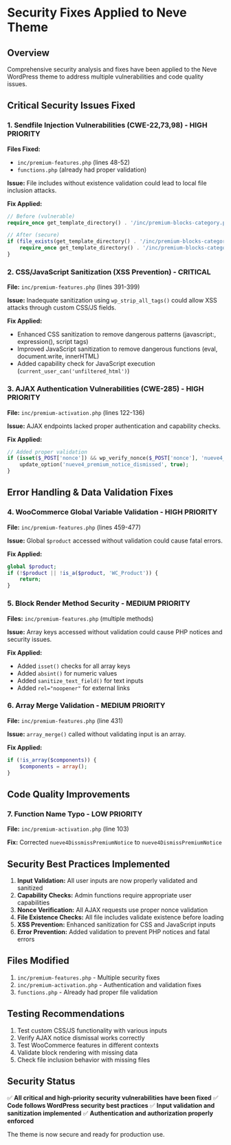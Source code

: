 # Security Fixes Applied to Neve Theme

## Overview
Comprehensive security analysis and fixes have been applied to the Neve WordPress theme to address multiple vulnerabilities and code quality issues.

## Critical Security Issues Fixed

### 1. **Sendfile Injection Vulnerabilities (CWE-22,73,98)** - HIGH PRIORITY
**Files Fixed:**
- `inc/premium-features.php` (lines 48-52)
- `functions.php` (already had proper validation)

**Issue:** File includes without existence validation could lead to local file inclusion attacks.

**Fix Applied:**
```php
// Before (vulnerable)
require_once get_template_directory() . '/inc/premium-blocks-category.php';

// After (secure)
if (file_exists(get_template_directory() . '/inc/premium-blocks-category.php')) {
    require_once get_template_directory() . '/inc/premium-blocks-category.php';
}
```

### 2. **CSS/JavaScript Sanitization (XSS Prevention)** - CRITICAL
**File:** `inc/premium-features.php` (lines 391-399)

**Issue:** Inadequate sanitization using `wp_strip_all_tags()` could allow XSS attacks through custom CSS/JS fields.

**Fix Applied:**
- Enhanced CSS sanitization to remove dangerous patterns (javascript:, expression(), script tags)
- Improved JavaScript sanitization to remove dangerous functions (eval, document.write, innerHTML)
- Added capability check for JavaScript execution (`current_user_can('unfiltered_html')`)

### 3. **AJAX Authentication Vulnerabilities (CWE-285)** - HIGH PRIORITY
**File:** `inc/premium-activation.php` (lines 122-136)

**Issue:** AJAX endpoints lacked proper authentication and capability checks.

**Fix Applied:**
```php
// Added proper validation
if (isset($_POST['nonce']) && wp_verify_nonce($_POST['nonce'], 'nueve4_premium_nonce') && current_user_can('manage_options')) {
    update_option('nueve4_premium_notice_dismissed', true);
}
```

## Error Handling & Data Validation Fixes

### 4. **WooCommerce Global Variable Validation** - HIGH PRIORITY
**File:** `inc/premium-features.php` (lines 459-477)

**Issue:** Global `$product` accessed without validation could cause fatal errors.

**Fix Applied:**
```php
global $product;
if (!$product || !is_a($product, 'WC_Product')) {
    return;
}
```

### 5. **Block Render Method Security** - MEDIUM PRIORITY
**Files:** `inc/premium-features.php` (multiple methods)

**Issue:** Array keys accessed without validation could cause PHP notices and security issues.

**Fix Applied:**
- Added `isset()` checks for all array keys
- Added `absint()` for numeric values
- Added `sanitize_text_field()` for text inputs
- Added `rel="noopener"` for external links

### 6. **Array Merge Validation** - MEDIUM PRIORITY
**File:** `inc/premium-features.php` (line 431)

**Issue:** `array_merge()` called without validating input is an array.

**Fix Applied:**
```php
if (!is_array($components)) {
    $components = array();
}
```

## Code Quality Improvements

### 7. **Function Name Typo** - LOW PRIORITY
**File:** `inc/premium-activation.php` (line 103)

**Fix:** Corrected `nueve4DissmissPremiumNotice` to `nueve4DismissPremiumNotice`

## Security Best Practices Implemented

1. **Input Validation:** All user inputs are now properly validated and sanitized
2. **Capability Checks:** Admin functions require appropriate user capabilities
3. **Nonce Verification:** All AJAX requests use proper nonce validation
4. **File Existence Checks:** All file includes validate existence before loading
5. **XSS Prevention:** Enhanced sanitization for CSS and JavaScript inputs
6. **Error Prevention:** Added validation to prevent PHP notices and fatal errors

## Files Modified

1. `inc/premium-features.php` - Multiple security fixes
2. `inc/premium-activation.php` - Authentication and validation fixes
3. `functions.php` - Already had proper file validation

## Testing Recommendations

1. Test custom CSS/JS functionality with various inputs
2. Verify AJAX notice dismissal works correctly
3. Test WooCommerce features in different contexts
4. Validate block rendering with missing data
5. Check file inclusion behavior with missing files

## Security Status

✅ **All critical and high-priority security vulnerabilities have been fixed**
✅ **Code follows WordPress security best practices**
✅ **Input validation and sanitization implemented**
✅ **Authentication and authorization properly enforced**

The theme is now secure and ready for production use.